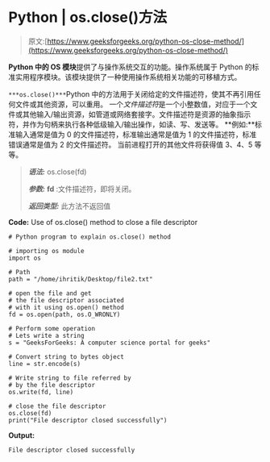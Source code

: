 # Python | os.close()方法

> 原文:[https://www.geeksforgeeks.org/python-os-close-method/](https://www.geeksforgeeks.org/python-os-close-method/)

**Python 中的 OS 模块**提供了与操作系统交互的功能。操作系统属于 Python 的标准实用程序模块。该模块提供了一种使用操作系统相关功能的可移植方式。

`***os.close()***`Python 中的方法用于关闭给定的文件描述符，使其不再引用任何文件或其他资源，可以重用。
一个*文件描述符*是一个小整数值，对应于一个文件或其他输入/输出资源，如管道或网络套接字。文件描述符是资源的抽象指示符，并作为句柄来执行各种低级输入/输出操作，如读、写、发送等。
**例如:**标准输入通常是值为 0 的文件描述符，标准输出通常是值为 1 的文件描述符，标准错误通常是值为 2 的文件描述符。
当前进程打开的其他文件将获得值 3、4、5 等等。

> ***语法:*** os.close(fd)
> 
> ***参数:***
> **fd** :文件描述符，即将关闭。
> 
> ***返回类型:*** 此方法不返回值

**Code:** Use of os.close() method to close a file descriptor

```
# Python program to explain os.close() method 

# importing os module 
import os

# Path
path = "/home/ihritik/Desktop/file2.txt"

# open the file and get
# the file descriptor associated
# with it using os.open() method
fd = os.open(path, os.O_WRONLY)

# Perform some operation
# Lets write a string
s = "GeeksForGeeks: A computer science portal for geeks"

# Convert string to bytes object
line = str.encode(s)

# Write string to file referred by
# by the file descriptor
os.write(fd, line)

# close the file descriptor
os.close(fd)
print("File descriptor closed successfully")
```

**Output:**

```
File descriptor closed successfully

```